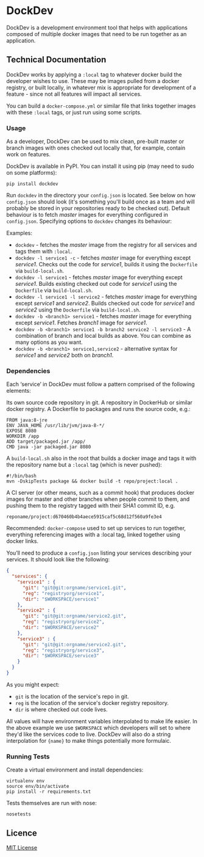 # DockDev

DockDev is a development environment tool that helps with applications composed of multiple docker images that need to be run together as an application.

## Technical Documentation

DockDev works by applying a `:local` tag to whatever docker build the developer wishes to use. These may be images pulled from a docker registry, or built locally, in whatever mix is appropriate for development of a feature - since not all features will impact all services. 

You can build a `docker-compose.yml` or similar file that links together images with these `:local` tags, or just run using some scripts.

### Usage

As a developer, DockDev can be used to mix clean, pre-built master or branch images with ones checked out locally that, for example, contain work on features.

DockDev is available in PyPI. You can install it using pip (may need to sudo on some platforms):

```
pip install dockdev
```

Run `dockdev` in the directory your `config.json` is located. See below on how `config.json` should look (it's something you'll build once as a team and will probably be stored in your repositories ready to be checked out). Default behaviour is to fetch *master* images for everything configured in `config.json`. Specifying options to `dockdev` changes its behaviour:

Examples:
* `dockdev` - fetches the *master* image from the registry for all services and tags them with `:local`.
* `dockdev -l service1 -c` - fetches *master* image for everything except *service1*. Checks out the code for *service1*, builds it using the `Dockerfile` via `build-local.sh`. 
* `dockdev -l service1` - fetches *master* image for everything except *service1*. Builds existing checked out code for *service1* using the `Dockerfile` via `build-local.sh`. 
* `dockdev -l service1 -l service2`  - fetches *master* image for everything except *service1* and *service2*. Builds checked out code for *service1* and *service2* using the `Dockerfile` via `build-local.sh`. 
* `dockdev -b <branch1> service1` - fetches *master* image for everything except *service1*. Fetches *branch1* image for *service1*.
* `dockdev -b <branch1> service1 -b branch2 service2 -l service3` - A combination of branch and local builds as above. You can combine as many options as you want.
* `dockdev -b <branch1> service1,service2` - alternative syntax for *service1* and *service2* both on *branch1*.

### Dependencies

Each ‘service’ in DockDev must follow a pattern comprised of the following elements:

Its own source code repository in git.
A repository in DockerHub or similar docker registry.
A Dockerfile to packages and runs the source code, e.g.:

```
FROM java:8-jre
ENV JAVA_HOME /usr/lib/jvm/java-8-*/
EXPOSE 8080
WORKDIR /app
ADD target/packaged.jar /app/
CMD java -jar packaged.jar 8080
```

A `build-local.sh` also in the root that builds a docker image and tags it with the repository name but a `:local` tag (which is never pushed):

```
#!/bin/bash
mvn -DskipTests package && docker build -t repo/project:local .
```

A CI server (or other means, such as a commit hook) that produces docker images for master and other branches when people commit to them, and pushing them to the registry tagged with their SHA1 commit ID, e.g. 

```
reponame/project:d670460b4b4aece5915caf5c68d12f560a9fe3e4
```

Recommended: `docker-compose` used to set up services to run together, everything referencing images with a :local tag, linked together using docker links.

You’ll need to produce a `config.json` listing your services describing your services. It should look like the following:

```json
{
  "services": {
    "service1" : {
      "git": "git@git:orgname/service1.git", 
      "reg": "registryorg/service1", 
      "dir": "$WORKSPACE/service1"
    },
    "service2" : {
      "git": "git@git:orgname/service2.git",
      "reg": "registryorg/service2", 
      "dir": "$WORKSPACE/service2"
    },
    "service3" : {
      "git": "git@git:orgname/service2.git",
      "reg": "registryorg/service3", 
      "dir": "$WORKSPACE/service3"
    }
  }
}
```

As you might expect:

 * `git` is the location of the service's repo in git.
 * `reg` is the location of the service's docker registry repository.
 * `dir` is where checked out code lives.

All values will have environment variables interpolated to make life easier. In the above example we use `$WORKSPACE` which developers will set to where they'd like the services code to live. DockDev will also do a string interpolation for `{name}` to make things potentially more formulaic.

### Running Tests

Create a virtual environment and install dependencies:

```
virtualenv env
source env/bin/activate
pip install -r requirements.txt
```

Tests themselves are run with nose:

```
nosetests
```

## Licence

[MIT License](LICENCE)
